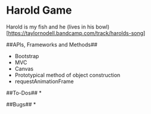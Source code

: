 # Harold Game
Harold is my fish and he (lives in his bowl)[https://taylornodell.bandcamp.com/track/harolds-song]

##APIs, Frameworks and Methods##
* Bootstrap
* MVC
* Canvas
* Prototypical method of object construction
* requestAnimationFrame

##To-Dos##
*

##Bugs##
*